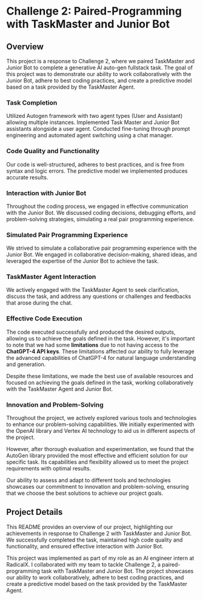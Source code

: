 # Challenge 2: Paired-Programming with TaskMaster and Junior Bot

## Overview

This project is a response to Challenge 2, where we paired TaskMaster and Junior Bot to complete a generative AI auto-gen fullstack task. The goal of this project was to demonstrate our ability to work collaboratively with the Junior Bot, adhere to best coding practices, and create a predictive model based on a task provided by the TaskMaster Agent.



### Task Completion

Utilized Autogen framework with two agent types (User and Assistant) allowing multiple instances. Implemented Task Master and Junior Bot assistants alongside a user agent. Conducted fine-tuning through prompt engineering and automated agent switching using a chat manager.


### Code Quality and Functionality

Our code is well-structured, adheres to best practices, and is free from syntax and logic errors. The predictive model we implemented produces accurate results.

### Interaction with Junior Bot

Throughout the coding process, we engaged in effective communication with the Junior Bot. We discussed coding decisions, debugging efforts, and problem-solving strategies, simulating a real pair programming experience.

### Simulated Pair Programming Experience

We strived to simulate a collaborative pair programming experience with the Junior Bot. We engaged in collaborative decision-making, shared ideas, and leveraged the expertise of the Junior Bot to achieve the task.

### TaskMaster Agent Interaction

We actively engaged with the TaskMaster Agent to seek clarification, discuss the task, and address any questions or challenges and feedbacks that arose during the chat.

### Effective Code Execution

The code executed successfully and produced the desired outputs, allowing us to achieve the goals defined in the task.
However, it's important to note that we had some **limitations** due to not having access to the **ChatGPT-4 API keys**. These limitations affected our ability to fully leverage the advanced capabilities of ChatGPT-4 for natural language understanding and generation.

Despite these limitations, we made the best use of available resources and focused on achieving the goals defined in the task, working collaboratively with the TaskMaster Agent and Junior Bot.


### Innovation and Problem-Solving

Throughout the project, we actively explored various tools and technologies to enhance our problem-solving capabilities. We initially experimented with the OpenAI library and Vertex AI technology to aid us in different aspects of the project.

However, after thorough evaluation and experimentation, we found that the AutoGen library provided the most effective and efficient solution for our specific task. Its capabilities and flexibility allowed us to meet the project requirements with optimal results.

Our ability to assess and adapt to different tools and technologies showcases our commitment to innovation and problem-solving, ensuring that we choose the best solutions to achieve our project goals.


## Project Details

This README provides an overview of our project, highlighting our achievements in response to Challenge 2 with TaskMaster and Junior Bot. We successfully completed the task, maintained high code quality and functionality, and ensured effective interaction with Junior Bot.

This project was implemented as part of my role as an AI engineer intern at RadicalX. I collaborated with my team to tackle Challenge 2, a paired-programming task with TaskMaster and Junior Bot. The project showcases our ability to work collaboratively, adhere to best coding practices, and create a predictive model based on the task provided by the TaskMaster Agent.
